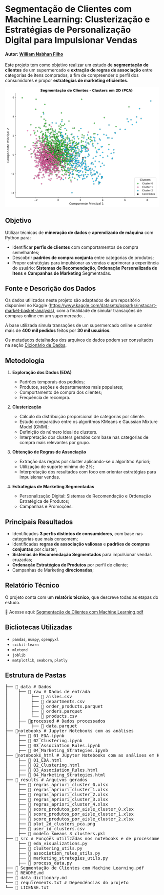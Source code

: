 # Segmentação de Clientes com Machine Learning: Clusterização e Estratégias de Personalização Digital para Impulsionar Vendas


#### Autor: [**William Nabhan Filho**](https://www.linkedin.com/in/william-nabhan-filho)
Este projeto tem como objetivo realizar um estudo de **segmentação de clientes** de um supermercado e **extração de regras de associação** entre categorias de itens comprados, a fim de compreender o perfil dos consumidores e propor **estratégias de marketing eficientes**.  

![Clusterização PCA](results/plot_2d_clusters_pca.png)

## Objetivo

Utilizar técnicas de **mineração de dados** e **aprendizado de máquina** com Python para:

- Identificar **perfis de clientes** com comportamentos de compra semelhantes;
- Descobrir **padrões de compra conjunta** entre categorias de produtos;
- Propor estratégias para impulsionar as vendas e aprimorar a experiência do usuário: **Sistemas de Recomendação**, **Ordenação Personalizada de Itens** e **Campanhas de Marketing** Segmentadas.

## Fonte e Descrição dos Dados

Os dados utilizados neste projeto são adaptados de um repositório disponível no Kaggle (https://www.kaggle.com/datasets/psparks/instacart-market-basket-analysis), com a finalidade de simular transações de compras online em um supermercado. .

A base utilizada simula transações de um supermercado online e contém mais de **400 mil pedidos** feitos por **30 mil usuários**.

Os metadados detalhados dos arquivos de dados podem ser consultados na seção [Dicionário de Dados](data_dictionary.md).

## Metodologia

1. **Exploração dos Dados (EDA)**  
   - Padrões temporais dos pedidos;
   - Produtos, seções e departamentos mais populares;
   - Comportamento de compra dos clientes;
   - Frequência de recompra.
 
2. **Clusterização**  
   - Cálculo da distribuição proporcional de categorias por cliente.
   - Estudo comparativo entre os algoritmos KMeans e Gaussian Mixture Model (GMM);
   - Definição do número ideal de clusters.
   - Interpretação dos clusters gerados com base nas categorias de compra mais relevantes por grupo.

3. **Obtenção de Regras de Associação**  
   - Extração das regras por cluster aplicando-se o algoritmo Apriori;
   - Utilização de suporte mínimo de 2%;
   - Interpretação dos resultados com foco em orientar estratégias para impulsionar vendas.

4. **Estratégias de Marketing Segmentadas**
   - Personalização Digital: Sistemas de Recomendação e Ordenação Estratégica de Produtos;
   - Campanhas e Promoções.
   
## Principais Resultados

- Identificados **3 perfis distintos de consumidores**, com base nas categorias que mais consomem;
- Identificadas **regras de associação valiosas** e **padrões de compras conjuntas** por cluster;
- **Sistemas de Recomendação Segmentados** para impulsionar vendas cruzadas;
- **Ordenação Estratégica de Produtos** por perfil de cliente;
- Campanhas de Marketing **direcionadas**;

## Relatório Técnico

O projeto conta com um **relatório técnico**, que descreve todas as etapas do estudo.

📄 Acesse aqui: [Segmentação de Clientes com Machine Learning.pdf](Segmentação%20de%20Clientes%20com%20Machine%20Learning.pdf)

## Bicliotecas Utilizadas
- `pandas`, `numpy`, `openpyxl`
- `scikit-learn`
- `mlxtend`
- `joblib`
- `matplotlib`, `seaborn`, `plotly`

## Estrutura de Pastas

<pre>├── 📁 data # Dados
│    ├── 📁 raw # Dados de entrada
│    │    ├── 📄 aisles.csv
│    │    ├── 📄 departments.csv
│    │    ├── 📄 order_products.parquet
│    │    ├── 📄 orders.parquet
│    │    └── 📄 products.csv
│    ├── 📁processed # Dados processados
│    │    ├── 📄 data.parquet
├── 📁notebooks # Jupyter Notebooks com as análises
│    ├── 📄 01_EDA.ipynb
│    ├── 📄 02_Clustering.ipynb
│    ├── 📄 03_Association_Rules.ipynb
│    ├── 📄 04_Marketing_Strategies.ipynb
├── 📁notebooks_html # Jupyter Notebooks com as análises em HTML
│    ├── 📄 01_EDA.html
│    ├── 📄 02_Clustering.html
│    ├── 📄 03_Association_Rules.html
│    ├── 📄 04_Marketing_Strategies.html
├── 📁 results # Arquivos gerados
│    ├── 📄 regras_apriori_cluster_0.xlsx
│    ├── 📄 regras_apriori_cluster_1.xlsx
│    ├── 📄 regras_apriori_cluster_2.xlsx
│    ├── 📄 regras_apriori_cluster_3.xlsx
│    ├── 📄 regras_apriori_cluster_4.xlsx
│    ├── 📄 score_produtos_por_aisle_cluster_0.xlsx
│    ├── 📄 score_produtos_por_aisle_cluster_1.xlsx
│    ├── 📄 score_produtos_por_aisle_cluster_2.xlsx
│    ├── 📄 plot_2d_clusters_pca.png
│    ├── 📄 user_id_clusters.csv
│    ├── 📄 modelo_kmeans_3_clusters.pkl
├── 📁 src # Funções utilizadas nos notebooks e de processamento de dados
│    ├── 📄 eda_visualizations.py
│    ├── 📄 clustering_utils.py
│    ├── 📄 association_rules_utils.py
│    ├── 📄 marketing_strategies_utils.py
│    ├── 📄 process_data.py
├── 📄 Segmentação de Clientes com Machine Learning.pdf
├── 📄 README.md 
├── 📄 data_dictionary.md 
└── 📄 requirements.txt # Dependências do projeto
└── 📄 LICENSE.txt</pre>


